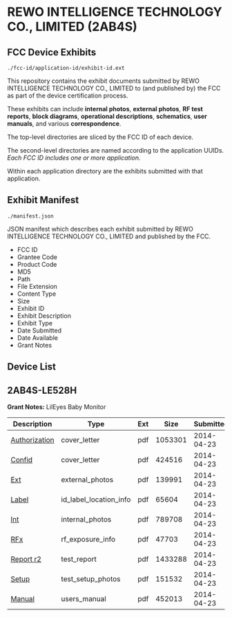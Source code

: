 # REWO INTELLIGENCE TECHNOLOGY CO., LIMITED (2AB4S)
## FCC Device Exhibits

```
./fcc-id/application-id/exhibit-id.ext
```

This repository contains the exhibit documents submitted by REWO INTELLIGENCE TECHNOLOGY CO., LIMITED to (and published by) the FCC as part of the device certification process.

These exhibits can include **internal photos**, **external photos**, **RF test reports**, **block diagrams**, **operational descriptions**, **schematics**, **user manuals**, and various **correspondence**.

The top-level directories are sliced by the FCC ID of each device.

The second-level directories are named according to the application UUIDs. *Each FCC ID includes one or more application.*

Within each application directory are the exhibits submitted with that application. 

## Exhibit Manifest

```
./manifest.json
```

JSON manifest which describes each exhibit submitted by REWO INTELLIGENCE TECHNOLOGY CO., LIMITED and published by the FCC.

- FCC ID
- Grantee Code
- Product Code
- MD5
- Path
- File Extension
- Content Type
- Size
- Exhibit ID
- Exhibit Description
- Exhibit Type
- Date Submitted
- Date Available
- Grant Notes

## Device List
## 2AB4S-LE528H
**Grant Notes:** LilEyes Baby Monitor

| Description | Type | Ext | Size | Submitted | Available |
| ----------- | ---- | --- | ---- | --------- | --------- |
| [Authorization](2AB4S-LE528H/634616d77fef7d4b1f8172af1f9e5141/2249091.pdf) | cover_letter | pdf | 1053301 | 2014-04-23 | 2014-04-23 |
| [Confid](2AB4S-LE528H/634616d77fef7d4b1f8172af1f9e5141/2249092.pdf) | cover_letter | pdf | 424516 | 2014-04-23 | 2014-04-23 |
| [Ext](2AB4S-LE528H/634616d77fef7d4b1f8172af1f9e5141/2249093.pdf) | external_photos | pdf | 139991 | 2014-04-23 | 2014-04-23 |
| [Label](2AB4S-LE528H/634616d77fef7d4b1f8172af1f9e5141/2249095.pdf) | id_label_location_info | pdf | 65604 | 2014-04-23 | 2014-04-23 |
| [Int](2AB4S-LE528H/634616d77fef7d4b1f8172af1f9e5141/2249094.pdf) | internal_photos | pdf | 789708 | 2014-04-23 | 2014-04-23 |
| [RFx](2AB4S-LE528H/634616d77fef7d4b1f8172af1f9e5141/2249088.pdf) | rf_exposure_info | pdf | 47703 | 2014-04-23 | 2014-04-23 |
| [Report r2](2AB4S-LE528H/634616d77fef7d4b1f8172af1f9e5141/2249096.pdf) | test_report | pdf | 1433288 | 2014-04-23 | 2014-04-23 |
| [Setup](2AB4S-LE528H/634616d77fef7d4b1f8172af1f9e5141/2249097.pdf) | test_setup_photos | pdf | 151532 | 2014-04-23 | 2014-04-23 |
| [Manual](2AB4S-LE528H/634616d77fef7d4b1f8172af1f9e5141/2249098.pdf) | users_manual | pdf | 452013 | 2014-04-23 | 2014-04-23 |

